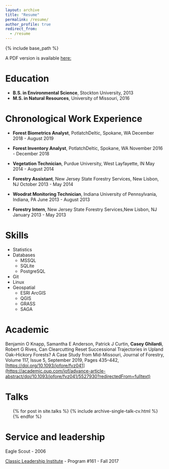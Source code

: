 ```yaml
---
layout: archive
title: "Resume"
permalink: /resume/
author_profile: true
redirect_from:
  - /resume
---
```


{% include base_path %}

A PDF version is available [here:](/files/Ghilardi_Resume_11_2019.pdf)

Education
======
* **B.S. in Environmental Science**, Stockton University, 2013
* **M.S. in Natural Resources**, University of Missouri, 2016

Chronological Work Experience
======
* **Forest Biometrics Analyst**,
PotlatchDeltic, Spokane, WA
December 2018 - August 2019

* **Forest Inventory Analyst**,
PotlatchDeltic, Spokane, WA
November 2016 - December 2018

* **Vegetation Technician**, 
Purdue University, West Layfayette, IN
May 2014 - August 2014

* **Forestry Assistant**,
New Jersey State Forestry Services, New Lisbon, NJ
October 2013 - May 2014

* **Woodrat Monitoring Technician**,
Indiana University of Pennsylvania, Indiana, PA
June 2013 - August 2013


* **Forestry Intern**,
New Jersey State Forestry Services,New Lisbon, NJ
January 2013 - May 2013

  
Skills
======
* Statistics
* Databases
  * MSSQL
  * SQLite
  * PostgreSQL
* Git
* Linux
* Geospatial
  * ESRI ArcGIS
  * QGIS
  * GRASS
  * SAGA 

Academic
======

Benjamin O Knapp, Samantha E Anderson, Patrick J Curtin, **Casey Ghilardi**, Robert G Rives, Can Clearcutting Reset Successional Trajectories in Upland Oak–Hickory Forests? A Case Study from Mid-Missouri, Journal of Forestry, Volume 117, Issue 5, September 2019, Pages 435–442, [https://doi.org/10.1093/jofore/fvz041](https://academic.oup.com/jof/advance-article-abstract/doi/10.1093/jofore/fvz041/5527930?redirectedFrom=fulltext)

Talks
======
  <ul>{% for post in site.talks %}
    {% include archive-single-talk-cv.html %}
  {% endfor %}</ul>
  
  
Service and leadership
======
Eagle Scout - 2006

[Classic Leadership Institute](https://www.classicleadershipinstitute.com/) - Program #161 - Fall 2017 
